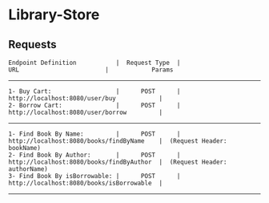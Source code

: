 # Library-Store

Requests
  ------------------------------------------------------------------------------------------------------------------------------------
    Endpoint Definition           |  Request Type  |                    URL                        |            Params
  ------------------------------------------------------------------------------------------------------------------------------------
    1- Buy Cart:                  |      POST      |     http://localhost:8080/user/buy            |
    2- Borrow Cart:               |      POST      |     http://localhost:8080/user/borrow         |
  ------------------------------------------------------------------------------------------------------------------------------------
    1- Find Book By Name:         |      POST      |     http://localhost:8080/books/findByName    |  (Request Header: bookName)
    2- Find Book By Author:       |      POST      |     http://localhost:8080/books/findByAuthor  |  (Request Header: authorName)
    3- Find Book By isBorrowable: |      POST      |     http://localhost:8080/books/isBorrowable  |
  ------------------------------------------------------------------------------------------------------------------------------------
